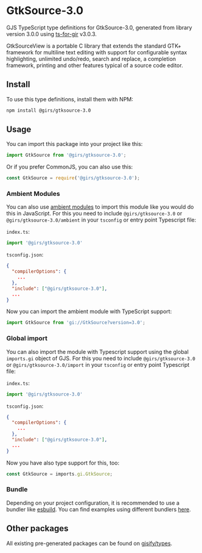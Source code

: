
# GtkSource-3.0

GJS TypeScript type definitions for GtkSource-3.0, generated from library version 3.0.0 using [ts-for-gir](https://github.com/gjsify/ts-for-gir) v3.0.3.

GtkSourceView is a portable C library that extends the standard GTK+ framework for multiline text editing with support for configurable syntax highlighting, unlimited undo/redo, search and replace, a completion framework, printing and other features typical of a source code editor.

## Install

To use this type definitions, install them with NPM:
```bash
npm install @girs/gtksource-3.0
```

## Usage

You can import this package into your project like this:
```ts
import GtkSource from '@girs/gtksource-3.0';
```

Or if you prefer CommonJS, you can also use this:
```ts
const GtkSource = require('@girs/gtksource-3.0');
```

### Ambient Modules

You can also use [ambient modules](https://github.com/gjsify/ts-for-gir/tree/main/packages/cli#ambient-modules) to import this module like you would do this in JavaScript.
For this you need to include `@girs/gtksource-3.0` or `@girs/gtksource-3.0/ambient` in your `tsconfig` or entry point Typescript file:

`index.ts`:
```ts
import '@girs/gtksource-3.0'
```

`tsconfig.json`:
```json
{
  "compilerOptions": {
    ...
  },
  "include": ["@girs/gtksource-3.0"],
  ...
}
```

Now you can import the ambient module with TypeScript support: 

```ts
import GtkSource from 'gi://GtkSource?version=3.0';
```

### Global import

You can also import the module with Typescript support using the global `imports.gi` object of GJS.
For this you need to include `@girs/gtksource-3.0` or `@girs/gtksource-3.0/import` in your `tsconfig` or entry point Typescript file:

`index.ts`:
```ts
import '@girs/gtksource-3.0'
```

`tsconfig.json`:
```json
{
  "compilerOptions": {
    ...
  },
  "include": ["@girs/gtksource-3.0"],
  ...
}
```

Now you have also type support for this, too:

```ts
const GtkSource = imports.gi.GtkSource;
```

### Bundle

Depending on your project configuration, it is recommended to use a bundler like [esbuild](https://esbuild.github.io/). You can find examples using different bundlers [here](https://github.com/gjsify/ts-for-gir/tree/main/examples).

## Other packages

All existing pre-generated packages can be found on [gjsify/types](https://github.com/gjsify/types).

